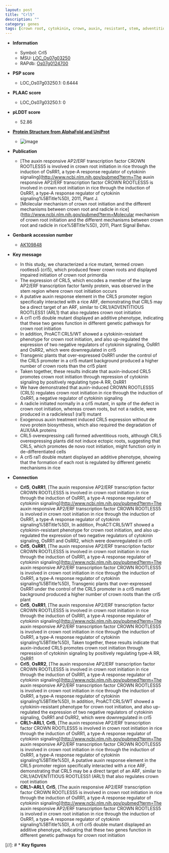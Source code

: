 ```yaml
---
layout: post
title: "Crl5"
description: ""
category: genes
tags: [crown root, cytokinin, crown, auxin, resistant, stem, adventitious root, root, iaa, transcription factor]
---
```


* **Information**  
    + Symbol: Crl5  
    + MSU: [LOC_Os07g03250](http://rice.plantbiology.msu.edu/cgi-bin/ORF_infopage.cgi?orf=LOC_Os07g03250)  
    + RAPdb: [Os07g0124700](http://rapdb.dna.affrc.go.jp/viewer/gbrowse_details/irgsp1?name=Os07g0124700)  

* **PSP score**  
    + LOC_Os07g03250.1: 0.6444 

* **PLAAC score**  
    + LOC_Os07g03250.1: 0 

* **pLDDT score**
    + 52.86

* **[Protein Structure from AlphaFold and UniProt](https://www.uniprot.org/uniprotkb/Q84Z02/entry#structure)**
    + ![image](https://ricepsp.github.io/images/Q8/AF-Q84Z02-F1.png)

* **Publication**  
    + [The auxin responsive AP2/ERF transcription factor CROWN ROOTLESS5 is involved in crown root initiation in rice through the induction of OsRR1, a type-A response regulator of cytokinin signaling](http://www.ncbi.nlm.nih.gov/pubmed?term=The auxin responsive AP2/ERF transcription factor CROWN ROOTLESS5 is involved in crown root initiation in rice through the induction of OsRR1, a type-A response regulator of cytokinin signaling%5BTitle%5D), 2011, Plant J.
    + [Molecular mechanism of crown root initiation and the different mechanisms between crown root and radicle in rice](http://www.ncbi.nlm.nih.gov/pubmed?term=Molecular mechanism of crown root initiation and the different mechanisms between crown root and radicle in rice%5BTitle%5D), 2011, Plant Signal Behav.

* **Genbank accession number**  
    + [AK109848](http://www.ncbi.nlm.nih.gov/nuccore/AK109848)

* **Key message**  
    + In this study, we characterized a rice mutant, termed crown rootless5 (crl5), which produced fewer crown roots and displayed impaired initiation of crown root primordia
    + The expression of CRL5, which encodes a member of the large AP2/ERF transcription factor family protein, was observed in the stem region where crown root initiation occurs
    + A putative auxin response element in the CRL5 promoter region specifically interacted with a rice ARF, demonstrating that CRL5 may be a direct target of an ARF, similar to CRL1/ADVENTITIOUS ROOTLESS1 (ARL1) that also regulates crown root initiation
    + A crl1 crl5 double mutant displayed an additive phenotype, indicating that these two genes function in different genetic pathways for crown root initiation
    + In addition, ProACT:CRL5/WT showed a cytokinin-resistant phenotype for crown root initiation, and also up-regulated the expression of two negative regulators of cytokinin signaling, OsRR1 and OsRR2, which were downregulated in crl5
    + Transgenic plants that over-expressed OsRR1 under the control of the CRL5 promoter in a crl5 mutant background produced a higher number of crown roots than the crl5 plant
    + Taken together, these results indicate that auxin-induced CRL5 promotes crown root initiation through repression of cytokinin signaling by positively regulating type-A RR, OsRR1
    + We have demonstrated that auxin-induced CROWN ROOTLESS5 (CRL5) regulates crown root initiation in rice through the induction of OsRR1, a negative regulator of cytokinin signaling
    + A radicle initiated normally in a crl5 mutant, in spite of the defect in crown root initiation, whereas crown roots, but not a radicle, were produced in a radicleless1 (ral1) mutant
    + Exogenous auxin treatment induced CRL5 expression without de novo protein biosynthesis, which also required the degradation of AUX/IAA proteins
    + CRL5 overexpressing calli formed adventitious roots, although CRL5 overexpressing plants did not induce ectopic roots, suggesting that CRL5, which promotes de novo root initiation, might function only in de-differentiated cells
    + A crl5 ral1 double mutant displayed an additive phenotype, showing that the formation of each root is regulated by different genetic mechanisms in rice

* **Connection**  
    + __Crl5__, __OsRR1__, [The auxin responsive AP2/ERF transcription factor CROWN ROOTLESS5 is involved in crown root initiation in rice through the induction of OsRR1, a type-A response regulator of cytokinin signaling](http://www.ncbi.nlm.nih.gov/pubmed?term=The auxin responsive AP2/ERF transcription factor CROWN ROOTLESS5 is involved in crown root initiation in rice through the induction of OsRR1, a type-A response regulator of cytokinin signaling%5BTitle%5D), In addition, ProACT:CRL5/WT showed a cytokinin-resistant phenotype for crown root initiation, and also up-regulated the expression of two negative regulators of cytokinin signaling, OsRR1 and OsRR2, which were downregulated in crl5
    + __Crl5__, __OsRR1__, [The auxin responsive AP2/ERF transcription factor CROWN ROOTLESS5 is involved in crown root initiation in rice through the induction of OsRR1, a type-A response regulator of cytokinin signaling](http://www.ncbi.nlm.nih.gov/pubmed?term=The auxin responsive AP2/ERF transcription factor CROWN ROOTLESS5 is involved in crown root initiation in rice through the induction of OsRR1, a type-A response regulator of cytokinin signaling%5BTitle%5D), Transgenic plants that over-expressed OsRR1 under the control of the CRL5 promoter in a crl5 mutant background produced a higher number of crown roots than the crl5 plant
    + __Crl5__, __OsRR1__, [The auxin responsive AP2/ERF transcription factor CROWN ROOTLESS5 is involved in crown root initiation in rice through the induction of OsRR1, a type-A response regulator of cytokinin signaling](http://www.ncbi.nlm.nih.gov/pubmed?term=The auxin responsive AP2/ERF transcription factor CROWN ROOTLESS5 is involved in crown root initiation in rice through the induction of OsRR1, a type-A response regulator of cytokinin signaling%5BTitle%5D), Taken together, these results indicate that auxin-induced CRL5 promotes crown root initiation through repression of cytokinin signaling by positively regulating type-A RR, OsRR1
    + __Crl5__, __OsRR2__, [The auxin responsive AP2/ERF transcription factor CROWN ROOTLESS5 is involved in crown root initiation in rice through the induction of OsRR1, a type-A response regulator of cytokinin signaling](http://www.ncbi.nlm.nih.gov/pubmed?term=The auxin responsive AP2/ERF transcription factor CROWN ROOTLESS5 is involved in crown root initiation in rice through the induction of OsRR1, a type-A response regulator of cytokinin signaling%5BTitle%5D), In addition, ProACT:CRL5/WT showed a cytokinin-resistant phenotype for crown root initiation, and also up-regulated the expression of two negative regulators of cytokinin signaling, OsRR1 and OsRR2, which were downregulated in crl5
    + __CRL1~ARL1__, __Crl5__, [The auxin responsive AP2/ERF transcription factor CROWN ROOTLESS5 is involved in crown root initiation in rice through the induction of OsRR1, a type-A response regulator of cytokinin signaling](http://www.ncbi.nlm.nih.gov/pubmed?term=The auxin responsive AP2/ERF transcription factor CROWN ROOTLESS5 is involved in crown root initiation in rice through the induction of OsRR1, a type-A response regulator of cytokinin signaling%5BTitle%5D), A putative auxin response element in the CRL5 promoter region specifically interacted with a rice ARF, demonstrating that CRL5 may be a direct target of an ARF, similar to CRL1/ADVENTITIOUS ROOTLESS1 (ARL1) that also regulates crown root initiation
    + __CRL1~ARL1__, __Crl5__, [The auxin responsive AP2/ERF transcription factor CROWN ROOTLESS5 is involved in crown root initiation in rice through the induction of OsRR1, a type-A response regulator of cytokinin signaling](http://www.ncbi.nlm.nih.gov/pubmed?term=The auxin responsive AP2/ERF transcription factor CROWN ROOTLESS5 is involved in crown root initiation in rice through the induction of OsRR1, a type-A response regulator of cytokinin signaling%5BTitle%5D), A crl1 crl5 double mutant displayed an additive phenotype, indicating that these two genes function in different genetic pathways for crown root initiation

[//]: # * **Key figures**  



